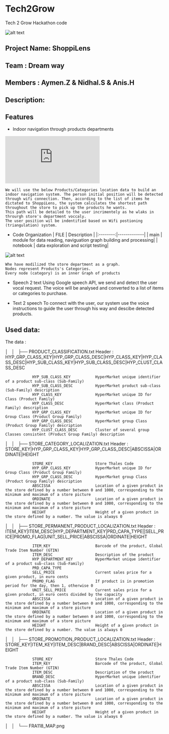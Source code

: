 # Tech2Grow
Tech 2 Grow Hackathon code

![alt text](http://res.cloudinary.com/ideation/image/upload/w_128,h_128/msw8en1atvrz1ytwrrrd.png)


## Project Name: ShoppiLens 
## Team : Dream way
## Members : Aymen.Z & Nidhal.S & Anis.H


## Description:



## Features

- Indoor navigation through products departments

![alt text](http://www.hostingpics.net/viewer.php?id=338596UntitledDiagram1.png)

	We will use the below Products/Categories location data to build an indoor navigation system. The person initial position will be detected through wifi connection. Then, according to the list of items he dictated to ShoppiLens, the system calculates the shortest path throughout the store to pick up the products he wants.
	This path will be detailed to the user incrimentely as he wlaks in throurgh store's department voccaly.
	The user position wil be indentified based on Wifi postioning (triangulation) system.

- Code Organization
|   FILE   | Description |
|:--------:|-------------|
| main     |  module for data reading, naviguation graph building and processing|
| notebook |  data exploration and script testing|

![alt text](http://oi68.tinypic.com/2rrnpg6.jpg)

	Whe have modilized the store department as a graph.
	Nodes represent Products's Categories.
	Every node (category) is an inner Graph of products 




- Speech 2 text
	Using Google speech API, we send and detect the user vocal request.
	The voice will be analysed and converted to a list of items or categories to purchase.


- Text 2 speech
	To connect with the user, our system use the voice instructions to guide the user through his way and descibe detected products.



## Used data:

The data : 


│   │   ├── PRODUCT_CLASSIFICATION.txt
                Header : HYP_GRP_CLASS_KEY|HYP_GRP_CLASS_DESC|HYP_CLASS_KEY|HYP_CLASS_DESC|HYP_SUB_CLASS_KEY|HYP_SUB_CLASS_DESC|HYP_CLUST_CLASS_DESC
		
				HYP_SUB_CLASS_KEY           HyperMarket unique identifier of a product sub-class (Sub-Family)
                HYP_SUB_CLASS_DESC          HyperMarket product sub-class (Sub-Family) description
                HYP_CLASS_KEY               HyperMarket unique ID for Class (Product Family)
                HYP_CLASS_DESC              HyperMarket class (Product Family) description
                HYP_GRP_CLASS_KEY           HyperMarket unique ID for Group Class (Product Group Family)
                HYP_GRP_CLASS_DESC          HyperMarket group Class (Product Group Family) description
                HYP_CLUST_CLASS_DESC        Cluster of several group Classes consistent (Product Group Family) description


│   │   ├── STORE_CATEGORY_LOCALIZATION.txt
                Header : STORE_KEY|HYP_GRP_CLASS_KEY|HYP_GRP_CLASS_DESC|ABSCISSA|ORDINATE|HEIGHT

                STORE_KEY             	    Store Thales Code
				HYP_GRP_CLASS_KEY	    	HyperMarket unique ID for Group Class (Product Group Family)
				HYP_GRP_CLASS_DESC	    	HyperMarket group Class (Product Group Family) description
				ABSCISSA					Location of a given product in the store defined by a number between 0 and 1000, corresponding to the minimum and maximum of a store picture 
				ORDINATE					Location of a given product in the store defined by a number between 0 and 1000, corresponding to the minimum and maximum of a store picture 
				HEIGHT						Height of a given product in the store defined by a number. The value is always 0


│   │   ├── STORE_PERMANENT_PRODUCT_LOCALIZATION.txt
                Header : ITEM_KEY|ITEM_DESC|HYP_DEPARTMENT_KEY|PRD_CAPA_TYPE||SELL_PRICE|PROMO_FLAG|UNIT_SELL_PRICE|ABSCISSA|ORDINATE|HEIGHT

				ITEM_KEY		    		Barcode of the product, Global Trade Item Number (GTIN)
				ITEM_DESC		    		Description of the product
				HYP_DEPARTMENT_KEY	    	HyperMarket unique identifier of a product sub-class (Sub-Family)
				PRD_CAPA_TYPE
				SELL_PRICE		    		Current sales price for a given product, in euro cents
				PROMO_FLAG		    		If product is in promotion period for the day, then 1, otherwise 0
				UNIT_SELL_PRICE		   	 	Current sales price for a given product, in euro cents divided by the capacity
				ABSCISSA		    		Location of a given product in the store defined by a number between 0 and 1000, corresponding to the minimum and maximum of a store picture 
				ORDINATE		    		Location of a given product in the store defined by a number between 0 and 1000, corresponding to the minimum and maximum of a store picture 
				HEIGHT			    		Height of a given product in the store defined by a number. The value is always 0


│   │   ├── STORE_PROMOTION_PRODUCT_LOCALIZATION.txt
                Header : STORE_KEY|ITEM_KEY|ITEM_DESC|BRAND_DESC|ABSCISSA|ORDINATE|HEIGHT

				STORE_KEY             	    Store Thales Code
				ITEM_KEY		    		Barcode of the product, Global Trade Item Number (GTIN)
				ITEM_DESC		    		Description of the product
				BRAND_DESC		    		HyperMarket unique identifier of a product sub-class (Sub-Family)
				ABSCISSA		    		Location of a given product in the store defined by a number between 0 and 1000, corresponding to the minimum and maximum of a store picture 
				ORDINATE		    		Location of a given product in the store defined by a number between 0 and 1000, corresponding to the minimum and maximum of a store picture 
				HEIGHT			    		Height of a given product in the store defined by a number. The value is always 0

		
│   │   └── FRA118_MAP.png
